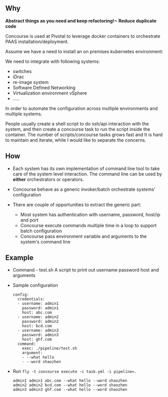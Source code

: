## Why

**Abstract things as you need and keep refactoring!~**
**Reduce duplicate code**

Concourse is used at Pivotal to leverage docker containers to orchestrate PAAS installation/deployment.

Assume we have a need to install an on premises kubernetes environment:

We need to integrate with following systems:

* switches
* iDrac
* re-image system
* Software Defined Networking
* Virtualization environment vSphere
* .....

In order to automate the configuration across multiple environments and multiple systems.

People usually create a shell script to do ssh/api interaction with the system, and then create a concourse task to run the script inside the container. The number of scripts/concourse tasks grows fast and It is hard to maintain and iterate, while I would like to separate the concerns.

## How

* Each system has its own implementation of command line tool to take care of the system level interaction. The command line can be used by **either** orchestrators or operators.

* Concourse behave as a generic invoker/batch orchestrate systems' configuration

* There are couple of opportunities to extract the generic part:
  * Most system has authentication with username, password, host/ip and port
  * Concourse execute commands multiple time in a loop to support batch configuration
  * Concourse pass environment variable and arguments to the system's command line

## Example

* Command - test.sh
  A script to print out username password host and arguments  
* Sample configuration
  ```
  config:
    credentials:
    - username: admin1
      password: admin1
      host: abc.com
    - username: admin2
      password: admin2
      host: bcd.com
    - username: admin3
      password: admin3
      host: ghf.com
    command:
      exec: ./pipeline/test.sh
      argument:
      - --what hello
      - --word shaozhen
  ```

* Run
  ```fly -t concourse execute -c task.yml -i pipeline=.```

  ```
  admin1 admin1 abc.com --what hello --word shaozhen
  admin2 admin2 bcd.com --what hello --word shaozhen
  admin3 admin3 ghf.com --what hello --word shaozhen  
  ```
